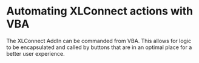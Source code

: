 # Automating XLConnect actions with VBA

The XLConnect AddIn can be commanded from VBA. This allows for logic to be encapsulated and called by buttons that are in an optimal place for a better user experience.

